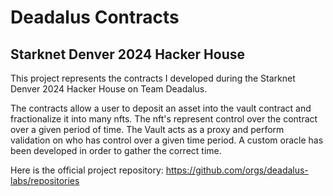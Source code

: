 # Deadalus Contracts

## Starknet Denver 2024 Hacker House

This project represents the contracts I developed during the Starknet Denver 2024 Hacker House on Team Deadalus.

The contracts allow a user to deposit an asset into the vault contract and fractionalize it into many nfts. The nft's represent control over the contract over a given period of time. The Vault acts as a proxy and perform validation on who has control over a given time period. A custom oracle has been developed in order to gather the correct time.

Here is the official project repository: https://github.com/orgs/deadalus-labs/repositories